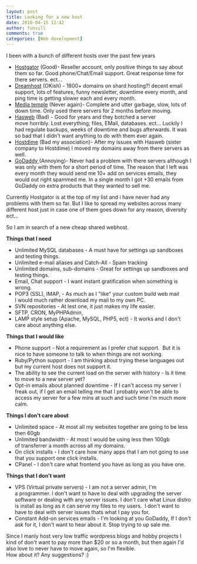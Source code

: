```yaml
---
layout: post
title: Looking for a new host 
date: 2010-04-15 12:42
author: funvill
comments: true
categories: [Web development]
---
```

I been with a bunch of different hosts over the past few years
<ul>
	<li><a href="http://www.hostgator.com/">Hostgator</a> (Good)- Reseller account, only positive things to say about them so far. Good phone/Chat/Email support. Great response time for there servers. ect...</li>
	<li><a href="http://www.dreamhost.com/">Dreamhost</a> (OKish) - 1800+ domains on shard hosting?! decent email support, lots of features, funny newsletter, downtime every month, and ping time is getting slower each and every month.</li>
	<li><a href="http://mediatemple.net/">Media temple</a> (Never again)- Complete and utter garbage, slow, lots of down time. Only used there servers for 2 months before moving.</li>
	<li><a href="http://www.hasweb.com/">Hasweb</a> (Bad) - Good for years and they botched a server move horribly. Lost everything; files, EMail, databases. ect... Luckily I had regulate backups, weeks of downtime and bugs afterwards. It was so bad that I didn't want anything to do with them ever again.</li>
	<li><a href="http://www.hostdime.com/">Hostdime</a> (Bad my association)- After my issues with Hasweb (sister company to Hostdime) I moved my domains away from there servers as well.</li>
	<li><a href="http://www.godaddy.com/">GoDaddy </a>(Annoying)- Never had a problem with there servers although I was only with them for a short period of time. The reason that I left was every month they would send me 10+ add on services emails, they would out right spammed me. In a single month I got +30 emails from GoDaddy on extra products that they wanted to sell me.</li>
</ul>
Currently Hostgator is at the top of my list and i have never had any problems with them so far. But I like to spread my websites across many different host just in case one of them goes down for any reason, diversity ect...

So I am in search of a new cheap shared webhost.

<strong>Things that I need</strong>
<ul>
	<li>Unlimited MySQL databases - A must have for settings up sandboxes and testing things.</li>
	<li>Unlimited e-mail aliases and Catch-All - Spam tracking</li>
	<li>Unlimited domains, sub-domains - Great for settings up sandboxes and testing things.</li>
	<li>Email, Chat support - I want instant gratification when something is wrong.</li>
	<li>POP3 (SSL), IMAP, - As much as I "like" your custom build web mail I would much rather download my mail to my own PC.</li>
	<li>SVN repositories - At lest one, it just makes my life easier.</li>
	<li>SFTP, CRON, MyPHPAdmin,</li>
	<li>LAMP style setup (Apache, MySQL, PHP5, ect) - It works and I don't care about anything else.</li>
</ul>
<strong>Things that I would like </strong>
<ul>
	<li>Phone support - Not a requirement as I prefer chat support.  But it is nice to have someone to talk to when things are not working.</li>
	<li>Ruby/Python support - I am thinking about trying these languages out but my current host does not support it.</li>
	<li>The ability to see the current load on the server with history - Is it time to move to a new server yet?</li>
	<li>Opt-in emails about planned downtime - If I can't access my server I freak out, if I get an email telling me that I probably won't be able to access my server for a few mins at such and such time i'm much more calm.</li>
</ul>
<strong>Things I don't care about </strong>
<ul>
	<li>Unlimited space - At most all my websites together are going to be less then 60gb</li>
	<li>Unlimited bandwidth - At most I would be using less then 100gb of transferrer a month across all my domains.</li>
	<li>On click installs - I don't care how many apps that I am not going to use that you support one click installs.</li>
	<li>CPanel - I don't care what frontend you have as long as you have one.</li>
</ul>
<strong>Things that I don't want </strong>
<ul>
	<li>VPS (Virtual private servers) - I am not a server admin, I'm a programmer. I don't want to have to deal with upgrading the server software or dealing with any server issues. I don't care what Linux distro is install as long as it can serve my files to my users.  I don't want to have to deal with server issues thats what I pay you for.</li>
	<li>Constant Add-on services emails - I'm looking at you GoDaddy, If I don't ask for it, I don't want to hear about it. Stop trying to up sale me.</li>
</ul>
Since I manly host very low traffic wordpress blogs and hobby projects I kind of don't want to pay more than $20 or so a month, but then again I'd also love to never have to move again, so I'm flexible.
<div id="_mcePaste">How about it? Any suggestions? :)</div>
